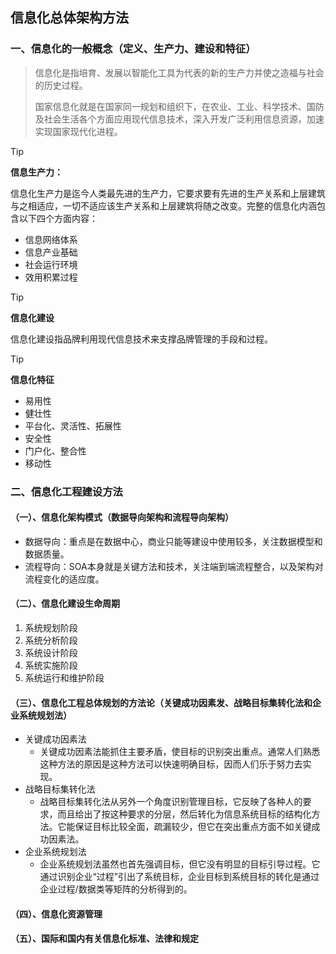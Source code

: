 ## 信息化总体架构方法

### 一、信息化的一般概念（定义、生产力、建设和特征）

> 信息化是指培育、发展以智能化工具为代表的新的生产力并使之造福与社会的历史过程。
>
> 国家信息化就是在国家同一规划和组织下，在农业、工业、科学技术、国防及社会生活各个方面应用现代信息技术，深入开发广泛利用信息资源，加速实现国家现代化进程。

> [!tip]
>
> **信息生产力：**
>
> 信息化生产力是迄今人类最先进的生产力，它要求要有先进的生产关系和上层建筑与之相适应，一切不适应该生产关系和上层建筑将随之改变。完整的信息化内涵包含以下四个方面内容：
>
> - 信息网络体系
> - 信息产业基础
> - 社会运行环境
> - 效用积累过程

> [!tip]
>
> **信息化建设**
>
> 信息化建设指品牌利用现代信息技术来支撑品牌管理的手段和过程。

> [!tip]
>
> **信息化特征**
>
> - 易用性
> - 健壮性
> - 平台化、灵活性、拓展性
> - 安全性
> - 门户化、整合性
> - 移动性

### 二、信息化工程建设方法

#### （一）、信息化架构模式（数据导向架构和流程导向架构）

- 数据导向：重点是在数据中心，商业只能等建设中使用较多，关注数据模型和数据质量。
- 流程导向：SOA本身就是关键方法和技术，关注端到端流程整合，以及架构对流程变化的适应度。

#### （二）、信息化建设生命周期

1. 系统规划阶段
2. 系统分析阶段
3. 系统设计阶段
4. 系统实施阶段
5. 系统运行和维护阶段

#### （三）、信息化工程总体规划的方法论（关键成功因素发、战略目标集转化法和企业系统规划法）

- 关键成功因素法
  - 关键成功因素法能抓住主要矛盾，使目标的识别突出重点。通常人们熟悉这种方法的原因是这种方法可以快速明确目标，因而人们乐于努力去实现。
- 战略目标集转化法
  - 战略目标集转化法从另外一个角度识别管理目标，它反映了各种人的要求，而且给出了按这种要求的分层，然后转化为信息系统目标的结构化方法。它能保证目标比较全面，疏漏较少，但它在突出重点方面不如关键成功因素法。
- 企业系统规划法
  - 企业系统规划法虽然也首先强调目标，但它没有明显的目标引导过程。它通过识别企业“过程”引出了系统目标，企业目标到系统目标的转化是通过企业过程/数据类等矩阵的分析得到的。

#### （四）、信息化资源管理

#### （五）、国际和国内有关信息化标准、法律和规定


